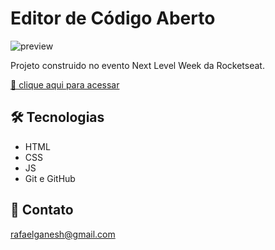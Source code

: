 # Editor de Código Aberto

![preview](https://i.ibb.co/2YNCDdR/rafafrontendcoder-netlify-app.png)

Projeto construido no evento Next Level Week da Rocketseat.

[🔗 clique aqui para acessar](https://rafafrontendcoder.netlify.app)

## 🛠️ Tecnologias

- HTML
- CSS
- JS
- Git e GitHub

## 💚 Contato 

rafaelganesh@gmail.com
